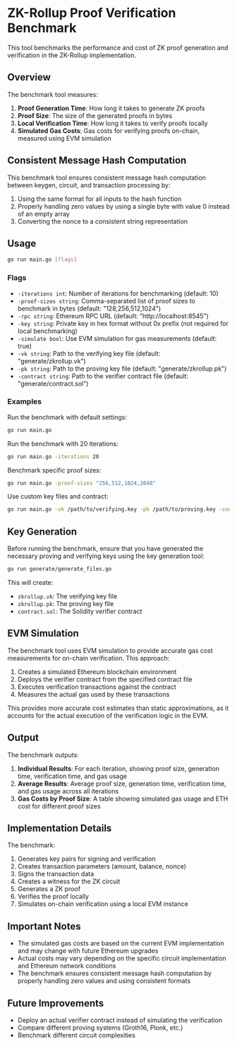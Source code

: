 # ZK-Rollup Proof Verification Benchmark

This tool benchmarks the performance and cost of ZK proof generation and verification in the ZK-Rollup implementation.

## Overview

The benchmark tool measures:

1. **Proof Generation Time**: How long it takes to generate ZK proofs
2. **Proof Size**: The size of the generated proofs in bytes
3. **Local Verification Time**: How long it takes to verify proofs locally
4. **Simulated Gas Costs**: Gas costs for verifying proofs on-chain, measured using EVM simulation

## Consistent Message Hash Computation

This benchmark tool ensures consistent message hash computation between keygen, circuit, and transaction processing by:

1. Using the same format for all inputs to the hash function
2. Properly handling zero values by using a single byte with value 0 instead of an empty array
3. Converting the nonce to a consistent string representation

## Usage

```bash
go run main.go [flags]
```

### Flags

- `-iterations int`: Number of iterations for benchmarking (default: 10)
- `-proof-sizes string`: Comma-separated list of proof sizes to benchmark in bytes (default: "128,256,512,1024")
- `-rpc string`: Ethereum RPC URL (default: "http://localhost:8545")
- `-key string`: Private key in hex format without 0x prefix (not required for local benchmarking)
- `-simulate bool`: Use EVM simulation for gas measurements (default: true)
- `-vk string`: Path to the verifying key file (default: "generate/zkrollup.vk")
- `-pk string`: Path to the proving key file (default: "generate/zkrollup.pk")
- `-contract string`: Path to the verifier contract file (default: "generate/contract.sol")

### Examples

Run the benchmark with default settings:
```bash
go run main.go
```

Run the benchmark with 20 iterations:
```bash
go run main.go -iterations 20
```

Benchmark specific proof sizes:
```bash
go run main.go -proof-sizes "256,512,1024,2048"
```

Use custom key files and contract:
```bash
go run main.go -vk /path/to/verifying.key -pk /path/to/proving.key -contract /path/to/contract.sol
```

## Key Generation

Before running the benchmark, ensure that you have generated the necessary proving and verifying keys using the key generation tool:

```bash
go run generate/generate_files.go
```

This will create:
- `zkrollup.vk`: The verifying key file
- `zkrollup.pk`: The proving key file
- `contract.sol`: The Solidity verifier contract

## EVM Simulation

The benchmark tool uses EVM simulation to provide accurate gas cost measurements for on-chain verification. This approach:

1. Creates a simulated Ethereum blockchain environment
2. Deploys the verifier contract from the specified contract file
3. Executes verification transactions against the contract
4. Measures the actual gas used by these transactions

This provides more accurate cost estimates than static approximations, as it accounts for the actual execution of the verification logic in the EVM.

## Output

The benchmark outputs:

1. **Individual Results**: For each iteration, showing proof size, generation time, verification time, and gas usage
2. **Average Results**: Average proof size, generation time, verification time, and gas usage across all iterations
3. **Gas Costs by Proof Size**: A table showing simulated gas usage and ETH cost for different proof sizes

## Implementation Details

The benchmark:

1. Generates key pairs for signing and verification
2. Creates transaction parameters (amount, balance, nonce)
3. Signs the transaction data
4. Creates a witness for the ZK circuit
5. Generates a ZK proof
6. Verifies the proof locally
7. Simulates on-chain verification using a local EVM instance

## Important Notes

- The simulated gas costs are based on the current EVM implementation and may change with future Ethereum upgrades
- Actual costs may vary depending on the specific circuit implementation and Ethereum network conditions
- The benchmark ensures consistent message hash computation by properly handling zero values and using consistent formats

## Future Improvements

- Deploy an actual verifier contract instead of simulating the verification
- Compare different proving systems (Groth16, Plonk, etc.)
- Benchmark different circuit complexities
